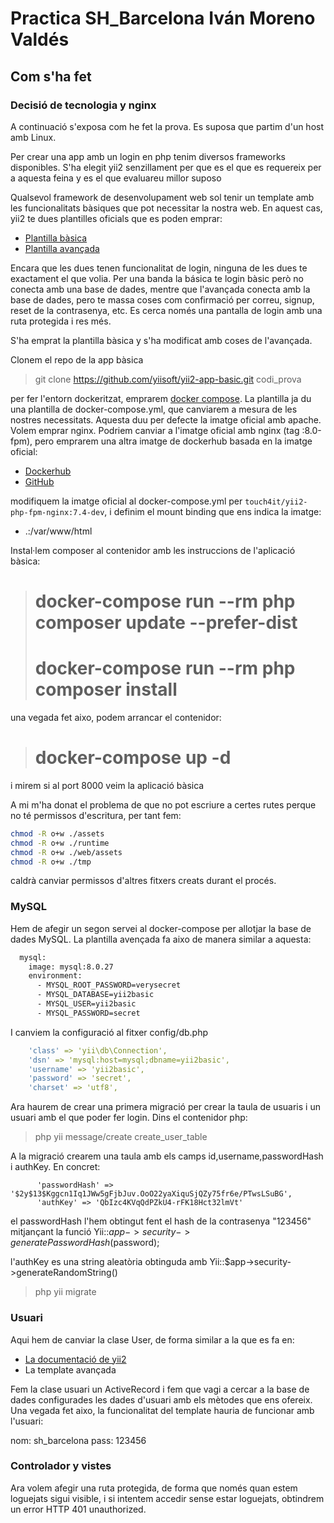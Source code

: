 # Practica SH_Barcelona Iván Moreno Valdés

## Com s'ha fet

### Decisió de tecnologia y nginx

A continuació s'exposa com he fet la prova. Es suposa que partim d'un host amb Linux.

Per crear una app amb un login en php tenim diversos frameworks disponibles. S'ha elegit yii2 senzillament per que es el que es requereix per a aquesta feina y es el que evaluareu millor suposo

Qualsevol framework de desenvolupament web sol tenir un template amb les funcionalitats bàsiques que pot necessitar la nostra web. En aquest cas, yii2 te dues plantilles oficials que es poden emprar:

- [Plantilla bàsica](https://github.com/yiisoft/yii2-app-basic)
- [Plantilla avançada](https://github.com/yiisoft/yii2-app-advanced)

Encara que les dues tenen funcionalitat de login, ninguna de les dues te exactament el que volia. Per una banda la básica te login bàsic però no conecta amb una base de dades, mentre que l'avançada conecta amb la base de dades, pero te massa coses com confirmació per correu, signup, reset de la contrasenya, etc. Es cerca només una pantalla de login amb una ruta protegida i res més. 

S'ha emprat la plantilla bàsica y s'ha modificat amb coses de l'avançada.

Clonem el repo de la app bàsica

> git clone https://github.com/yiisoft/yii2-app-basic.git codi_prova

per fer l'entorn dockeritzat, emprarem [docker compose](https://docs.docker.com/compose/install/). La plantilla ja du una plantilla de docker-compose.yml, que canviarem a mesura de les nostres necessitats. Aquesta duu per defecte la imatge oficial amb apache. Volem emprar nginx. Podriem canviar a l'imatge oficial amb nginx (tag :8.0-fpm), pero emprarem una altra imatge de dockerhub basada en la imatge oficial:

- [Dockerhub](https://hub.docker.com/r/touch4it/docker-php7)
- [GitHub](https://github.com/touch4it/docker-php7)

modifiquem la imatge oficial al docker-compose.yml per `touch4it/yii2-php-fpm-nginx:7.4-dev`, i definim el mount binding que ens indica la imatge:

- .:/var/www/html

Instal·lem composer al contenidor amb les instruccions de l'aplicació bàsica: 

> # docker-compose run --rm php composer update --prefer-dist
> # docker-compose run --rm php composer install  

una vegada fet aixo, podem arrancar el contenidor: 

> # docker-compose up -d

i mirem si al port 8000 veim la aplicació bàsica

A mi m'ha donat el problema de que no pot escriure a certes rutes perque no té permissos d'escritura, per tant fem:

```bash
chmod -R o+w ./assets
chmod -R o+w ./runtime
chmod -R o+w ./web/assets
chmod -R o+w ./tmp
```

caldrà canviar permissos d'altres fitxers creats durant el procés. 

### MySQL

Hem de afegir un segon servei al docker-compose per allotjar la base de dades MySQL. La plantilla avençada fa aixo de manera similar a aquesta:

```bash
  mysql:
    image: mysql:8.0.27
    environment:
      - MYSQL_ROOT_PASSWORD=verysecret
      - MYSQL_DATABASE=yii2basic
      - MYSQL_USER=yii2basic
      - MYSQL_PASSWORD=secret
```

I canviem la configuració al fitxer config/db.php

```yaml
    'class' => 'yii\db\Connection',
    'dsn' => 'mysql:host=mysql;dbname=yii2basic',
    'username' => 'yii2basic',
    'password' => 'secret',
    'charset' => 'utf8',
```
Ara haurem de crear una primera migració per crear la taula de usuaris i un usuari amb el que poder fer login. Dins el contenidor php:

> php yii message/create create_user_table

A la migració crearem una taula amb els camps id,username,passwordHash i authKey. En concret: 

``` 
      'passwordHash' => '$2y$13$Kggcn1Iq1JWw5gFjbJuv.OoO22yaXiquSjQZy75fr6e/PTwsLSuBG',
      'authKey' => 'QbIzc4KVqQdPZkU4-rFK18Hct32lmVt'
```

el passwordHash l'hem obtingut fent el hash de la contrasenya "123456" mitjançant la funció Yii::$app->security->generatePasswordHash($password);

l'authKey es una string aleatòria obtinguda amb Yii::$app->security->generateRandomString()

> php yii migrate

### Usuari

Aqui hem de canviar la clase User, de forma similar a la que es fa en:

- [La documentació de yii2](https://www.yiiframework.com/doc/guide/2.0/en/security-authentication)
- La template avançada

Fem la clase usuari un ActiveRecord i fem que vagi a cercar a la base de dades configurades les dades d'usuari amb els mètodes que ens ofereix. Una vegada fet aixo, la funcionalitat del template hauria de funcionar amb l'usuari:

nom: sh_barcelona
pass: 123456

### Controlador y vistes

Ara volem afegir una ruta protegida, de forma que només quan estem loguejats sigui visible, i si intentem accedir sense estar loguejats, obtindrem un error HTTP 401 unauthorized.


